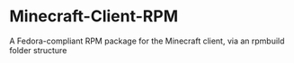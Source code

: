# Minecraft-Client-RPM
A Fedora-compliant RPM package for the Minecraft client, via an rpmbuild folder structure
